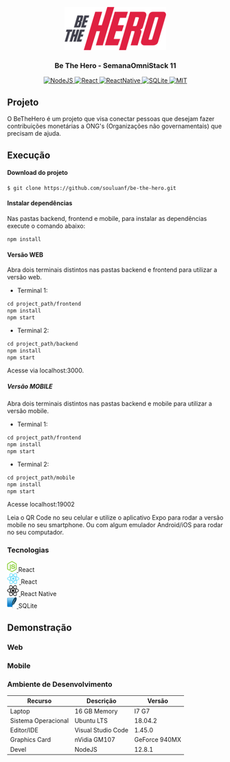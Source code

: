 <div align="center">
<a href="https://github.com/souluanf/be-the-hero" target="_blank">
    <img src="frontend/src/assets/logo.svg" height="100px" alt="Be-The-Hero"/>
</a>

<h3>Be The Hero - SemanaOmniStack 11</h3>

<a href="https://nodejs.org/" target="_blank">
  <img src="https://img.shields.io/badge/devel-NodeJS-brightgreen" alt="NodeJS"/>
</a>

<a href="https://pt-br.reactjs.org/" target="_blank">
  <img src="https://img.shields.io/badge/lib-React-brightgreen" alt="React"/>
</a>

<a href="https://reactnative.dev" target="_blank">
  <img src="https://img.shields.io/badge/lib-ReactNative-brightgreen" alt="ReactNative"/>
</a>

<a href="https://www.sqlite.org" target="_blank">
  <img src="https://img.shields.io/badge/db-SQLite-brightgreen" alt="SQLite"/>
</a>


<a href="https://opensource.org/licenses/MIT" target="_blank">
  <img src="https://img.shields.io/badge/license-MIT-brightgreen" alt="MIT"/>
</a>

</div>

## Projeto
O BeTheHero é um projeto que visa conectar pessoas que desejam fazer contribuições monetárias a ONG's (Organizações não governamentais) que precisam de ajuda.

## Execução

#### Download do projeto
```
$ git clone https://github.com/souluanf/be-the-hero.git
```

#### Instalar dependências
Nas pastas backend, frontend e mobile, para instalar as dependências execute o comando abaixo:
<pre><code>npm install </code></pre>

#### Versão WEB
Abra dois terminais distintos nas pastas backend e frontend para utilizar a versão web.
- Terminal 1:
<pre>
<code>cd project_path/frontend</code>
<code>npm install</code>
<code>npm start</code>
</pre> 
- Terminal 2:
<pre>
<code>cd project_path/backend</code>
<code>npm install</code>
<code>npm start</code>
</pre>  

Acesse via localhost:3000.

##### Versão MOBILE
Abra dois terminais distintos nas pastas backend e mobile para utilizar a versão mobile.

- Terminal 1:
<pre>
<code>cd project_path/frontend</code>
<code>npm install</code>
<code>npm start</code>
</pre> 
- Terminal 2:
<pre>
<code>cd project_path/mobile</code>
<code>npm install</code>
<code>npm start</code>
</pre>  

Acesse localhost:19002

Leia o QR Code no seu celular e utilize o aplicativo Expo para rodar a versão mobile no seu smartphone. Ou com algum emulador Android/iOS para rodar no seu computador.

### Tecnologias

<a href="https://nodejs.org/" target="_blank">
    <img src="frontend/src/assets/node.png" height="25px" alt="NodeJS"/>
</a>React<br/>

<a href="https://pt-br.reactjs.org/" target="_blank">
    <img src="frontend/src/assets/react.png" height="25px" alt="ReactJS"/>
</a>React<br/>

<a href="https://reactnative.dev" target="_blank">
    <img src="frontend/src/assets/react-native.png" height="25px" alt="React Native"/>
</a>React Native<br/>

<a href="https://www.sqlite.org" target="_blank">
    <img src="frontend/src/assets/sqlite.png" height="25px" alt="SQLite"/>
</a>SQLite<br/>

## Demonstração

### Web


### Mobile


### Ambiente de Desenvolvimento


<table>
    <thead>
        <tr >
            <th class="column1">Recurso</th>
            <th class="column2">Descrição</th>
            <th class="column3">Versão</th>
        </tr>
    </thead>
    <tbody>
            <tr>
                <td class="column1">Laptop</td>
                <td class="column2">16 GB Memory</td>
                <td class="column3">I7 G7</td>
            </tr>
            <tr>
                <td class="column1">Sistema Operacional</td>
                <td class="column2">Ubuntu LTS</td>
                <td class="column3">18.04.2</td>
            </tr>
            <tr>
                <td class="column1">Editor/IDE</td>
                <td class="column2">Visual Studio Code</td>
                <td class="column3">1.45.0</td>
            </tr>
            <tr>
                <td class="column1">Graphics Card</td>
                <td class="column2">nVidia GM107 </td>
                <td class="column3">GeForce 940MX</td>
            </tr>
            <tr>
                <td class="column1">Devel</td>
                <td class="column2">NodeJS</td>
                <td class="column3">12.8.1</td>
            </tr>
    </tbody>
</table>